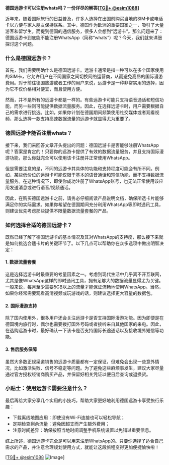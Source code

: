 **德国远游卡可以注册whats吗？一份详尽的解答[[TG💪+ @esim1088](https://t.me/s/esim1088)]**

近年来，随着国际旅行的日益普及，许多人选择在出国前购买当地的SIM卡或电话卡以方便与家人朋友保持联系。其中，德国作为欧洲的重要国家之一，吸引了大量游客和留学生。而提到德国的通信服务，很多人会想到“远游卡”。那么问题来了：德国远游卡到底能不能注册WhatsApp（简称“whats”）呢？今天，我们就来详细探讨这个问题。

### 什么是德国远游卡？

首先，我们需要明确什么是德国远游卡。远游卡通常是指一种可以在多个国家使用的SIM卡，它允许用户在不同国家之间切换网络运营商，从而避免高昂的国际漫游费用。对于前往德国旅游或者工作的用户来说，远游卡是一种非常实用的选择，因为它不仅价格相对便宜，而且使用方便。

然而，并不是所有的远游卡都是一样的。有些远游卡可能只支持语音通话和短信功能，而另一些则可能提供数据流量服务。因此，在选择远游卡时，用户需要根据自己的需求进行挑选。比如，如果你计划在德国期间频繁使用社交媒体或者观看视频，那么选择一款支持高速数据流量的远游卡就显得尤为重要了。

### 德国远游卡能否注册whats？

接下来，我们来回答文章开头提出的问题：德国远游卡是否能够注册WhatsApp呢？答案是肯定的！只要你的远游卡提供了有效的数据流量服务，并且支持国际漫游功能，那么你就完全可以使用该卡注册并正常使用WhatsApp。

但是需要注意的是，不同的远游卡其具体的功能和支持程度可能会有所不同。例如，某些低价位的远游卡可能仅限于基本的语音通话和短信功能，而不支持数据流量服务。在这种情况下，即使你成功注册了WhatsApp账号，也无法正常使用该应用发送消息或进行语音/视频通话。

因此，在购买德国远游卡之前，请务必仔细阅读产品说明文档，确保所选卡片能够满足你的实际需求。如果你希望在德国期间充分利用WhatsApp等即时通讯工具，则建议优先考虑那些提供不限量数据流量套餐的产品。

### 如何选择合适的德国远游卡？

既然已经了解了德国远游卡的基本情况及其对WhatsApp的支持度，那么接下来就是如何挑选合适卡片的关键环节了。以下几点可以帮助你在众多选项中做出明智决定：

#### 1. 数据流量套餐
这是选择远游卡时最重要的考量因素之一。考虑到现代生活中几乎离不开互联网，尤其是像WhatsApp这样的即时通讯工具，拥有足够大的数据流量显得尤为关键。一般来说，每月至少需要5GB以上的流量才能保证流畅地使用WhatsApp。当然，如果你经常需要观看高清视频或玩游戏的话，则建议选择更大容量的数据包。

#### 2. 国际漫游支持
除了国内使用外，很多用户还会关注远游卡是否支持国际漫游功能。因为即便是在德国境内旅行时，偶尔也需要拨打国外号码或者接听来自其他国家的来电。因此，在选购远游卡时，最好确认一下该卡是否支持国际长途通话以及接收境外短信等功能。

#### 3. 售后服务保障
虽然大多数正规渠道销售的远游卡质量都有一定保证，但难免会出现一些意外情况，比如激活失败、信号不稳定等问题。为了避免这些麻烦事发生，建议大家尽量通过官方授权经销商购买产品，并保留好相关凭证以便日后查询或退换货。

### 小贴士：使用远游卡需要注意什么？

最后再给大家分享几个实用的小技巧，帮助大家更好地利用德国远游卡享受旅行乐趣：
- 下载离线地图应用：即使没有Wi-Fi连接也可以轻松导航；
- 定期检查剩余流量：避免因超支而产生额外费用；
- 注意时间差异：确保按照当地时间调整手机系统设置以免错过重要信息。

综上所述，德国远游卡完全是可以用来注册WhatsApp的。只要你选择了适合自己需求的产品，并注意合理规划使用方式，就能让这段旅程变得更加便捷愉快啦！

[[TG💪+ @esim1088](https://t.me/s/esim1088) ![Image](https://i.postimg.cc/4NQfJmqS/Snipaste-2025-05-13-00-14-12.png)]